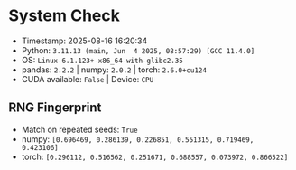 # System Check

- Timestamp: 2025-08-16 16:20:34
- Python: `3.11.13 (main, Jun  4 2025, 08:57:29) [GCC 11.4.0]`
- OS: `Linux-6.1.123+-x86_64-with-glibc2.35`
- pandas: `2.2.2` | numpy: `2.0.2` | torch: `2.6.0+cu124`
- CUDA available: `False` | Device: `CPU`

## RNG Fingerprint
- Match on repeated seeds: `True`
- numpy: `[0.696469, 0.286139, 0.226851, 0.551315, 0.719469, 0.423106]`
- torch: `[0.296112, 0.516562, 0.251671, 0.688557, 0.073972, 0.866522]`